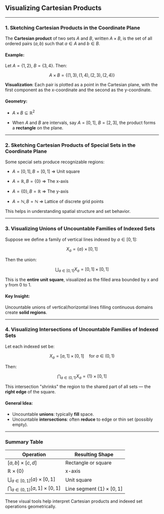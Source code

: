 ## **Visualizing Cartesian Products**

---

### **1. Sketching Cartesian Products in the Coordinate Plane**

The **Cartesian product** of two sets $A$ and $B$, written $`A \times B`$, is the set of all ordered pairs $`(a, b)`$ such that $`a \in A`$ and $`b \in B`$.

#### Example:

Let $`A = \{1, 2\}`$, $`B = \{3, 4\}`$. Then:

$$
A \times B = \{(1,3), (1,4), (2,3), (2,4)\}
$$

**Visualization**: Each pair is plotted as a point in the Cartesian plane, with the first component as the x-coordinate and the second as the y-coordinate.

#### Geometry:

* $`A \times B \subseteq \mathbb{R}^2`$


* When $A$ and $B$ are intervals, say $`A = [0, 1]`$, $`B = [2, 3]`$, the product forms a **rectangle** on the plane.

---

### **2. Sketching Cartesian Products of Special Sets in the Coordinate Plane**

Some special sets produce recognizable regions:

* $`A = [0, 1], B = [0, 1]`$ ⇒ Unit square


* $`A = \mathbb{R}, B = \{0\}`$ ⇒ The x-axis


* $`A = \{0\}, B = \mathbb{R}`$ ⇒ The y-axis


* $`A = \mathbb{N}, B = \mathbb{N}`$ ⇒ Lattice of discrete grid points

This helps in understanding spatial structure and set behavior.

---

### **3. Visualizing Unions of Uncountable Families of Indexed Sets**

Suppose we define a family of vertical lines indexed by $`a \in [0,1]`$:

$$
X_a = \{a\} \times [0,1]
$$

Then the union:

$$
\bigcup_{a \in [0,1]} X_a = [0,1] \times [0,1]
$$

This is the **entire unit square**, visualized as the filled area bounded by x and y from 0 to 1.

#### Key Insight:

Uncountable unions of vertical/horizontal lines filling continuous domains create **solid regions**.

---

### **4. Visualizing Intersections of Uncountable Families of Indexed Sets**

Let each indexed set be:

$$
X_a = [a, 1] \times [0,1] \quad \text{for } a \in (0,1)
$$

Then:

$$
\bigcap_{a \in (0,1)} X_a = \{1\} \times [0,1]
$$

This intersection "shrinks" the region to the shared part of all sets — the **right edge** of the square.

#### General Idea:

* Uncountable **unions**: typically **fill** space.
* Uncountable **intersections**: often **reduce** to edge or thin set (possibly empty).

---

### **Summary Table**

| Operation                                  | Resulting Shape                   |
| ------------------------------------------ | --------------------------------- |
| $`[a,b] \times [c,d]`$                       | Rectangle or square               |
| $`\mathbb{R} \times \{0\}`$                  | x-axis                            |
| $`\bigcup_{a \in [0,1]} \{a\} \times [0,1]`$ | Unit square                       |
| $`\bigcap_{a \in (0,1)} [a,1] \times [0,1]`$ | Line segment $`\{1\} \times [0,1]`$ |

These visual tools help interpret Cartesian products and indexed set operations geometrically.
